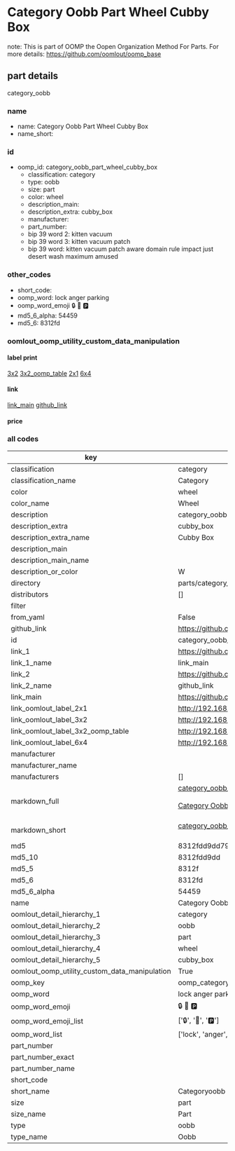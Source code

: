 # Category Oobb Part Wheel Cubby Box  

note: This is part of OOMP the Oopen Organization Method For Parts. For more details: https://github.com/oomlout/oomp_base

##  part details



category_oobb

### name
* name: Category Oobb Part Wheel Cubby Box
* name_short: 
### id
* oomp_id: category_oobb_part_wheel_cubby_box
  * classification: category
  * type: oobb
  * size: part
  * color: wheel
  * description_main: 
  * description_extra: cubby_box
  * manufacturer: 
  * part_number: 
  * bip 39 word 2: kitten vacuum
  * bip 39 word 3: kitten vacuum patch
  * bip 39 word: kitten vacuum patch aware domain rule impact just desert wash maximum amused

### other_codes
* short_code: 
* oomp_word: lock anger parking
* oomp_word_emoji :lock: :anger: :parking:
* md5_6_alpha: 54459
* md5_6: 8312fd






### oomlout_oomp_utility_custom_data_manipulation
#### label print
[3x2](http://192.168.1.245:1112/?label=oomp%2054459)
[3x2_oomp_table](http://192.168.1.107:1112/?label=oomp%2054459)
[2x1](http://192.168.1.242:1112/?label=oomp%2054459)
[6x4](http://192.168.1.55:1112/?label=oomp%2054459)    

#### link

[link_main](https://github.com/oomlout/oomlout_oomp_current_version_messy/tree/main/parts/category_oobb_part_wheel_cubby_box) [github_link](https://github.com/oomlout/oomlout_oomp_part_src/tree/main/parts/category_oobb_part_wheel_cubby_box)                             

#### price







### all codes 
| key | value |  
| --- | --- |  
| classification | category |  
| classification_name | Category |  
| color | wheel |  
| color_name | Wheel |  
| description | category_oobb |  
| description_extra | cubby_box |  
| description_extra_name | Cubby Box |  
| description_main |  |  
| description_main_name |  |  
| description_or_color | W  |  
| directory | parts/category_oobb_part_wheel_cubby_box |  
| distributors | [] |  
| filter |  |  
| from_yaml | False |  
| github_link | https://github.com/oomlout/oomlout_oomp_part_src/tree/main/parts/category_oobb_part_wheel_cubby_box |  
| id | category_oobb_part_wheel_cubby_box |  
| link_1 | https://github.com/oomlout/oomlout_oomp_current_version_messy/tree/main/parts/category_oobb_part_wheel_cubby_box |  
| link_1_name | link_main |  
| link_2 | https://github.com/oomlout/oomlout_oomp_part_src/tree/main/parts/category_oobb_part_wheel_cubby_box |  
| link_2_name | github_link |  
| link_main | https://github.com/oomlout/oomlout_oomp_current_version_messy/tree/main/parts/category_oobb_part_wheel_cubby_box |  
| link_oomlout_label_2x1 | http://192.168.1.242:1112/?label=oomp%2054459 |  
| link_oomlout_label_3x2 | http://192.168.1.245:1112/?label=oomp%2054459 |  
| link_oomlout_label_3x2_oomp_table | http://192.168.1.107:1112/?label=oomp%2054459 |  
| link_oomlout_label_6x4 | http://192.168.1.55:1112/?label=oomp%2054459 |  
| manufacturer |  |  
| manufacturer_name |  |  
| manufacturers | [] |  
| markdown_full | [category_oobb_part_wheel_cubby_box](https://github.com/oomlout/oomlout_oomp_current_version_messy/tree/main/parts/category_oobb_part_wheel_cubby_box)<br>[](https://github.com/oomlout/oomlout_oomp_current_version_messy/tree/main/parts/category_oobb_part_wheel_cubby_box)<br>[Category Oobb Part Wheel Cubby Box](https://github.com/oomlout/oomlout_oomp_current_version_messy/tree/main/parts/category_oobb_part_wheel_cubby_box)<br><br> |  
| markdown_short | [category_oobb_part_wheel_cubby_box](https://github.com/oomlout/oomlout_oomp_current_version_messy/tree/main/parts/category_oobb_part_wheel_cubby_box)<br><br> |  
| md5 | 8312fdd9dd796e3af4a0710541bc23da |  
| md5_10 | 8312fdd9dd |  
| md5_5 | 8312f |  
| md5_6 | 8312fd |  
| md5_6_alpha | 54459 |  
| name | Category Oobb Part Wheel Cubby Box |  
| oomlout_detail_hierarchy_1 | category |  
| oomlout_detail_hierarchy_2 | oobb |  
| oomlout_detail_hierarchy_3 | part |  
| oomlout_detail_hierarchy_4 | wheel |  
| oomlout_detail_hierarchy_5 | cubby_box |  
| oomlout_oomp_utility_custom_data_manipulation | True |  
| oomp_key | oomp_category_oobb_part_wheel_cubby_box |  
| oomp_word | lock anger parking |  
| oomp_word_emoji | :lock: :anger: :parking: |  
| oomp_word_emoji_list | [':lock:', ':anger:', ':parking:'] |  
| oomp_word_list | ['lock', 'anger', 'parking'] |  
| part_number |  |  
| part_number_exact |  |  
| part_number_name |  |  
| short_code |  |  
| short_name | Categoryoobb |  
| size | part |  
| size_name | Part |  
| type | oobb |  
| type_name | Oobb |  
